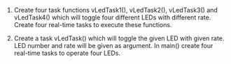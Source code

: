 1. Create four task functions vLedTask1(), vLedTask2(), vLedTask3() and vLedTask4() which will toggle four different LEDs with different rate. Create four real-time tasks to execute these functions.

2. Create a task vLedTask() which will toggle the given LED with given rate. LED number and rate will be given as argument. In main() create four real-time tasks to operate four LEDs.
